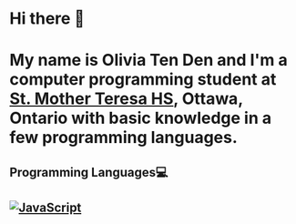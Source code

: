 <h1> Hi there 👋 <h1>
<p>My name is Olivia Ten Den and I'm a computer programming student at <a href="http://mths.ca">St. Mother Teresa HS</a>, Ottawa, Ontario with basic knowledge in a few programming languages.</p>

<h2>Programming Languages💻<h2>
  <a href="https://github.com/search?q=user%3AOliva-Ten-Den+language%3Ajavascript"><img alt="JavaScript" src="https://img.shields.io/badge/JavaScript-F7DF1E.svg?logo=javascript&logoColor=white"></a>
